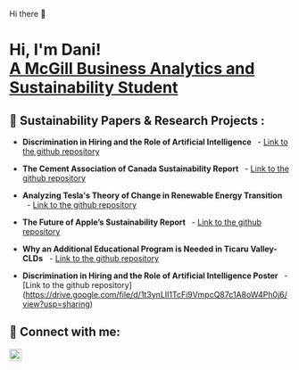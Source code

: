 Hi there 👋

<h1>Hi, I'm Dani!</br> <a href="https://github.com/danigomez365">A McGill Business Analytics and Sustainability Student</a></h1>

<h2> 🌱 Sustainability Papers & Research Projects :</h2>

- <b>Discrimination in Hiring and the Role of Artificial Intelligence </b>
  - [Link to the github repository](https://drive.google.com/file/d/1ko40ogCnsZk7FeE2Bp41sR51Vlb0JZiZ/view?usp=sharing)

- <b>The Cement Association of Canada Sustainability Report </b>
  - [Link to the github repository](https://drive.google.com/file/d/1gt7cYYppHs4cTo4IeOgoKbVjtedJ3zGE/view?usp=drive_link)
  
- <b>Analyzing Tesla's Theory of Change in Renewable Energy Transition </b>
  - [Link to the github repository](https://drive.google.com/file/d/1mUYXfyN-3t9UlPc70cAeT-CjtpFCKzm8/view?usp=drive_link)
  
- <b>The Future of Apple’s Sustainability Report </b>
  - [Link to the github repository](https://drive.google.com/file/d/1nn4t20XmZec04GkW5uAnoPHdAHJmZU6U/view?usp=drive_link)
  
- <b>Why an Additional Educational Program is Needed in Ticaru Valley- CLDs</b>
  - [Link to the github repository](https://drive.google.com/file/d/1hV4_lTvd-C-stopIpVUY3l6SQyYWnnLp/view?usp=drive_link)

- <b> Discrimination in Hiring and the Role of Artificial Intelligence Poster </b>
  - [Link to the github repository] (https://drive.google.com/file/d/1t3ynLII1TcFi9VmpcQ87c1A8oW4Ph0j6/view?usp=sharing)


<h2> 🤳 Connect with me:</h2>


[<img align="left" alt="JoshMadakor | LinkedIn" width="22px" src="https://cdn.jsdelivr.net/npm/simple-icons@v3/icons/linkedin.svg" />][linkedin]

[linkedin]: https://www.linkedin.com/in/danielag0mez/


